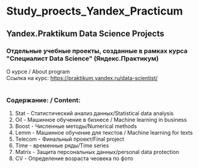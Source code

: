 # Study_proects_Yandex_Practicum
## Yandex.Praktikum Data Science Projects
### Отдельные учебные проекты, созданные в рамках курса "Специалист Data Science" (Яндекс.Практикум)

О курсе / About program<br>
Ссылка на курс: https://praktikum.yandex.ru/data-scientist/<br>
<br>
### Содержание: / Content:<br>
1. Stat - Статистический анализ данных/Statistical data analysis
2. Oil - Машинное обучение в бизнесе / Machine learning in business
3. Boost - Численные методы/Numerical methods
4. Lemm - Машинное обучение для текстов / Machine learning for texts
5. Telecom - Финальный проект/Final project
6. Time - временные ряды/Time series
7. Matrix - Защита персональных данных/personal data protection
8. CV - Определение возраста чеовека по фото
